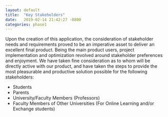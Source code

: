 ```yaml
---
layout: default
title:  "Key Stakeholders"
date:   2019-02-14 21:42:27 -0800
categories: phase1
---
```


Upon the creation of this application, the consideration of stakeholder needs and requirements proved to be an imperative asset to deliver an excellent final product. Being the main product users, project implementation and optimization revolved around stakeholder preferences and enjoyment. We have taken fine consideration as to whom will be directly active with our product, and have taken the steps to provide the most pleasurable and productive solution possible for the following stakeholders:

* Students
* Parents
* University/Faculty Members (Professors)
* Faculty Members of Other Universities (For Online Learning and/or Exchange students)
